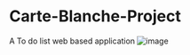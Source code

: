 # Carte-Blanche-Project
A To do list web based application
![image](https://user-images.githubusercontent.com/84430386/118862664-6bcd9480-b8f7-11eb-8086-6b0be5b108ec.png)
